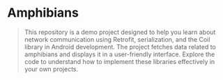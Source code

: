 # Amphibians

> This repository is a demo project designed to help you learn about network communication using Retrofit, serialization, and the Coil library in Android development.
> The project fetches data related to amphibians and displays it in a user-friendly interface.
>  Explore the code to understand how to implement these libraries effectively in your own projects.
